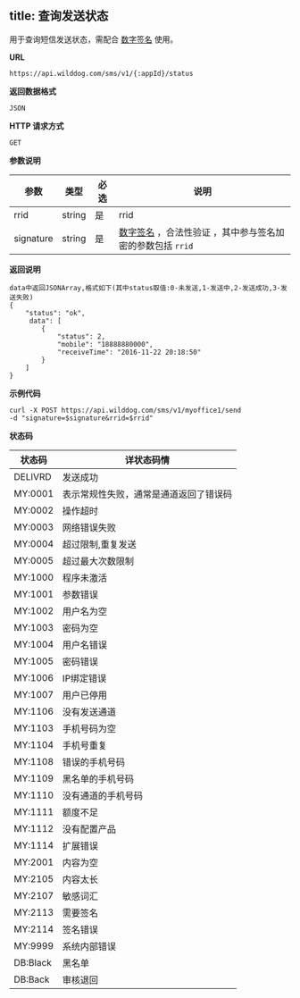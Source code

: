 
title: 查询发送状态
---

用于查询短信发送状态，需配合 [数字签名](/sms/guide/signature.html#数字签名验证模式) 使用。

**URL**

```
https://api.wilddog.com/sms/v1/{:appId}/status
```

**返回数据格式**

```
JSON
```

**HTTP 请求方式**    

```
GET    
```
    
**参数说明**
    
|参数           |类型           |必选       |说明|
|--------------|--------------|----------|---|
|rrid          |string         |是         |rrid|
|signature      |string         |是         |[数字签名](/sms/guide/signature.html#数字签名验证模式) ，合法性验证 ，其中参与签名加密的参数包括 `rrid` |
 
 
**返回说明**

```
data中返回JSONArray,格式如下(其中status取值:0-未发送,1-发送中,2-发送成功,3-发送失败)
{
    "status": "ok",
     data": [
        {
            "status": 2,
            "mobile": "18888880000",
            "receiveTime": "2016-11-22 20:18:50"
        }
    ]
}
```

**示例代码**


```
curl -X POST https://api.wilddog.com/sms/v1/myoffice1/send 
-d "signature=$signature&rrid=$rrid"
```

**状态码**

|状态码|详状态码情|
|-----|---------|
|DELIVRD|发送成功|
|MY:0001|表示常规性失败，通常是通道返回了错误码|
|MY:0002|操作超时|
|MY:0003|网络错误失败|
|MY:0004|超过限制,重复发送|
|MY:0005|超过最大次数限制|
|MY:1000|程序未激活|
|MY:1001|参数错误|
|MY:1002|用户名为空|
|MY:1003|密码为空|
|MY:1004|用户名错误|
|MY:1005|密码错误|
|MY:1006|IP绑定错误|
|MY:1007|用户已停用|
|MY:1106|没有发送通道|
|MY:1103|手机号码为空|
|MY:1104|手机号重复|
|MY:1108|错误的手机号码|
|MY:1109|黑名单的手机号码|
|MY:1110|没有通道的手机号码|
|MY:1111|额度不足|
|MY:1112|没有配置产品|
|MY:1114|扩展错误|
|MY:2001|内容为空|
|MY:2105|内容太长|
|MY:2107|敏感词汇|
|MY:2113|需要签名|
|MY:2114|签名错误|
|MY:9999|系统内部错误|
|DB:Black|黑名单|
|DB:Back|审核退回|